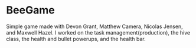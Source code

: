 # BeeGame
Simple game made with Devon Grant, Matthew Camera, Nicolas Jensen, and Maxwell Hazel.
I worked on the task management(production), the hive class, the health and bullet powerups, and the health bar.

